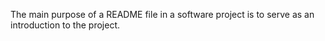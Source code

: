 The main purpose of a README file in a software project is to serve as an introduction to the project.
